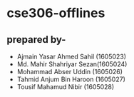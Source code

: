 # cse306-offlines  
## prepared by-  
- Ajmain Yasar Ahmed Sahil (1605023)  
- Md. Mahir Shahriyar Sezan(1605024)  
- Mohammad Abser Uddin (1605026)  
- Tahmid Anjum Bin Haroon (1605027)  
- Tousif Mahamud Nibir (1605028)  
